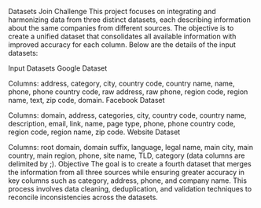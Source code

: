 Datasets Join Challenge
This project focuses on integrating and harmonizing data from three distinct datasets, each describing information about the same companies from different sources. The objective is to create a unified dataset that consolidates all available information with improved accuracy for each column. Below are the details of the input datasets:

Input Datasets
Google Dataset

Columns: address, category, city, country code, country name, name, phone, phone country code, raw address, raw phone, region code, region name, text, zip code, domain.
Facebook Dataset

Columns: domain, address, categories, city, country code, country name, description, email, link, name, page type, phone, phone country code, region code, region name, zip code.
Website Dataset

Columns: root domain, domain suffix, language, legal name, main city, main country, main region, phone, site name, TLD, category (data columns are delimited by ;).
Objective
The goal is to create a fourth dataset that merges the information from all three sources while ensuring greater accuracy in key columns such as category, address, phone, and company name. This process involves data cleaning, deduplication, and validation techniques to reconcile inconsistencies across the datasets.
